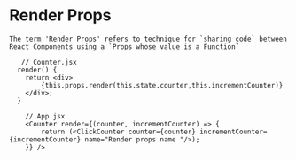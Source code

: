 # Render Props
    The term 'Render Props' refers to technique for `sharing code` between React Components using a `Props whose value is a Function` 

```JSX
   // Counter.jsx
  render() {
    return <div>
        {this.props.render(this.state.counter,this.incrementCounter)}
    </div>;
  }
```
```JSX
    // App.jsx
    <Counter render={(counter, incrementCounter) => {
        return (<ClickCounter counter={counter} incrementCounter={incrementCounter} name="Render props name "/>);
    }} />
```